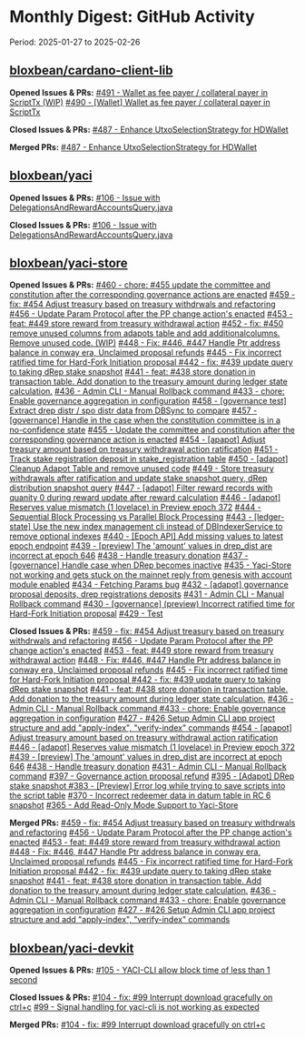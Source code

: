 # Monthly Digest: GitHub Activity

Period: 2025-01-27 to 2025-02-26

## [bloxbean/cardano-client-lib](https://github.com/bloxbean/cardano-client-lib)

**Opened Issues & PRs:**
[#491 - Wallet as fee payer / collateral payer in ScriptTx (WIP)](https://github.com/bloxbean/cardano-client-lib/pull/491)
[#490 - [Wallet] Wallet as fee payer / collateral payer in ScriptTx](https://github.com/bloxbean/cardano-client-lib/issues/490)

**Closed Issues & PRs:**
[#487 - Enhance UtxoSelectionStrategy for HDWallet](https://github.com/bloxbean/cardano-client-lib/pull/487)

**Merged PRs:**
[#487 - Enhance UtxoSelectionStrategy for HDWallet](https://github.com/bloxbean/cardano-client-lib/pull/487)

## [bloxbean/yaci](https://github.com/bloxbean/yaci)

**Opened Issues & PRs:**
[#106 - Issue with DelegationsAndRewardAccountsQuery.java](https://github.com/bloxbean/yaci/issues/106)

**Closed Issues & PRs:**
[#106 - Issue with DelegationsAndRewardAccountsQuery.java](https://github.com/bloxbean/yaci/issues/106)

## [bloxbean/yaci-store](https://github.com/bloxbean/yaci-store)

**Opened Issues & PRs:**
[#460 - chore: #455 update the committee and constitution after the corresponding governance actions are enacted](https://github.com/bloxbean/yaci-store/pull/460)
[#459 - fix: #454 Adjust treasury based on treasury withdrwals and refactoring](https://github.com/bloxbean/yaci-store/pull/459)
[#456 - Update Param Protocol after the PP change action's enacted](https://github.com/bloxbean/yaci-store/pull/456)
[#453 - feat: #449 store reward from treasury withdrawal action](https://github.com/bloxbean/yaci-store/pull/453)
[#452 - fix: #450 remove unused columns from adapots table and add additionalcolumns. Remove unused code. (WIP)](https://github.com/bloxbean/yaci-store/pull/452)
[#448 - Fix: #446, #447 Handle Ptr address balance in conway era, Unclaimed proposal refunds](https://github.com/bloxbean/yaci-store/pull/448)
[#445 - Fix incorrect ratified time for Hard-Fork Initiation proposal ](https://github.com/bloxbean/yaci-store/pull/445)
[#442 - fix: #439 update query to taking dRep stake snapshot](https://github.com/bloxbean/yaci-store/pull/442)
[#441 - feat: #438 store donation in transaction table. Add donation to the treasury amount during ledger state calculation.](https://github.com/bloxbean/yaci-store/pull/441)
[#436 - Admin CLI - Manual Rollback command ](https://github.com/bloxbean/yaci-store/pull/436)
[#433 - chore: Enable governance aggregation in configuration](https://github.com/bloxbean/yaci-store/pull/433)
[#458 - [governance test] Extract drep distr / spo distr data from DBSync to compare](https://github.com/bloxbean/yaci-store/issues/458)
[#457 - [governance] Handle in the case when the constitution committee is in a no-confidence state](https://github.com/bloxbean/yaci-store/issues/457)
[#455 - Update the committee and constitution after the corresponding governance action is enacted](https://github.com/bloxbean/yaci-store/issues/455)
[#454 - [apapot] Adjust treasury amount based on treasury withdrawal action ratification](https://github.com/bloxbean/yaci-store/issues/454)
[#451 - Track stake registration deposit in stake_registration table](https://github.com/bloxbean/yaci-store/issues/451)
[#450 - [adapot] Cleanup Adapot Table and remove unused code](https://github.com/bloxbean/yaci-store/issues/450)
[#449 - Store treasury withdrawals after ratification and update stake snapshot query, dRep distribution snapshot query](https://github.com/bloxbean/yaci-store/issues/449)
[#447 - [adapot] Filter reward records with quanity 0 during reward update after reward calculation](https://github.com/bloxbean/yaci-store/issues/447)
[#446 - [adapot] Reserves value mismatch (1 lovelace) in Preview epoch 372](https://github.com/bloxbean/yaci-store/issues/446)
[#444 - Sequential Block Processing vs Parallel Block Processing](https://github.com/bloxbean/yaci-store/issues/444)
[#443 - [ledger-state] Use the new index management cli instead of DBIndexerService to remove optional indexes](https://github.com/bloxbean/yaci-store/issues/443)
[#440 - [Epoch API] Add missing values to latest epoch endpoint](https://github.com/bloxbean/yaci-store/issues/440)
[#439 - [preview] The 'amount' values in drep_dist are incorrect at epoch 646](https://github.com/bloxbean/yaci-store/issues/439)
[#438 - Handle treasury donation](https://github.com/bloxbean/yaci-store/issues/438)
[#437 - [governance] Handle case when DRep becomes inactive](https://github.com/bloxbean/yaci-store/issues/437)
[#435 - Yaci-Store not working and gets stuck on the mainnet reply from genesis with account module enabled](https://github.com/bloxbean/yaci-store/issues/435)
[#434 - Fetching Params bug](https://github.com/bloxbean/yaci-store/issues/434)
[#432 - [adapot] governance proposal deposits, drep registrations deposits](https://github.com/bloxbean/yaci-store/issues/432)
[#431 - Admin CLI - Manual Rollback command](https://github.com/bloxbean/yaci-store/issues/431)
[#430 - [governance] (preview) Incorrect ratified time for Hard-Fork Initiation proposal](https://github.com/bloxbean/yaci-store/issues/430)
[#429 - Test](https://github.com/bloxbean/yaci-store/issues/429)

**Closed Issues & PRs:**
[#459 - fix: #454 Adjust treasury based on treasury withdrwals and refactoring](https://github.com/bloxbean/yaci-store/pull/459)
[#456 - Update Param Protocol after the PP change action's enacted](https://github.com/bloxbean/yaci-store/pull/456)
[#453 - feat: #449 store reward from treasury withdrawal action](https://github.com/bloxbean/yaci-store/pull/453)
[#448 - Fix: #446, #447 Handle Ptr address balance in conway era, Unclaimed proposal refunds](https://github.com/bloxbean/yaci-store/pull/448)
[#445 - Fix incorrect ratified time for Hard-Fork Initiation proposal ](https://github.com/bloxbean/yaci-store/pull/445)
[#442 - fix: #439 update query to taking dRep stake snapshot](https://github.com/bloxbean/yaci-store/pull/442)
[#441 - feat: #438 store donation in transaction table. Add donation to the treasury amount during ledger state calculation.](https://github.com/bloxbean/yaci-store/pull/441)
[#436 - Admin CLI - Manual Rollback command ](https://github.com/bloxbean/yaci-store/pull/436)
[#433 - chore: Enable governance aggregation in configuration](https://github.com/bloxbean/yaci-store/pull/433)
[#427 - #426 Setup Admin CLI app project structure and add "apply-index", "verify-index" commands](https://github.com/bloxbean/yaci-store/pull/427)
[#454 - [apapot] Adjust treasury amount based on treasury withdrawal action ratification](https://github.com/bloxbean/yaci-store/issues/454)
[#446 - [adapot] Reserves value mismatch (1 lovelace) in Preview epoch 372](https://github.com/bloxbean/yaci-store/issues/446)
[#439 - [preview] The 'amount' values in drep_dist are incorrect at epoch 646](https://github.com/bloxbean/yaci-store/issues/439)
[#438 - Handle treasury donation](https://github.com/bloxbean/yaci-store/issues/438)
[#431 - Admin CLI - Manual Rollback command](https://github.com/bloxbean/yaci-store/issues/431)
[#397 - Governance action proposal refund](https://github.com/bloxbean/yaci-store/issues/397)
[#395 - [Adapot] DRep stake snapshot ](https://github.com/bloxbean/yaci-store/issues/395)
[#383 - [Preview] Error log while trying to save scripts into the script table](https://github.com/bloxbean/yaci-store/issues/383)
[#370 - Incorrect redeemer data in datum table in RC 6 snapshot](https://github.com/bloxbean/yaci-store/issues/370)
[#365 - Add Read-Only Mode Support to Yaci-Store](https://github.com/bloxbean/yaci-store/issues/365)

**Merged PRs:**
[#459 - fix: #454 Adjust treasury based on treasury withdrwals and refactoring](https://github.com/bloxbean/yaci-store/pull/459)
[#456 - Update Param Protocol after the PP change action's enacted](https://github.com/bloxbean/yaci-store/pull/456)
[#453 - feat: #449 store reward from treasury withdrawal action](https://github.com/bloxbean/yaci-store/pull/453)
[#448 - Fix: #446, #447 Handle Ptr address balance in conway era, Unclaimed proposal refunds](https://github.com/bloxbean/yaci-store/pull/448)
[#445 - Fix incorrect ratified time for Hard-Fork Initiation proposal ](https://github.com/bloxbean/yaci-store/pull/445)
[#442 - fix: #439 update query to taking dRep stake snapshot](https://github.com/bloxbean/yaci-store/pull/442)
[#441 - feat: #438 store donation in transaction table. Add donation to the treasury amount during ledger state calculation.](https://github.com/bloxbean/yaci-store/pull/441)
[#436 - Admin CLI - Manual Rollback command ](https://github.com/bloxbean/yaci-store/pull/436)
[#433 - chore: Enable governance aggregation in configuration](https://github.com/bloxbean/yaci-store/pull/433)
[#427 - #426 Setup Admin CLI app project structure and add "apply-index", "verify-index" commands](https://github.com/bloxbean/yaci-store/pull/427)

## [bloxbean/yaci-devkit](https://github.com/bloxbean/yaci-devkit)

**Opened Issues & PRs:**
[#105 - YACI-CLI allow block time of less than 1 second](https://github.com/bloxbean/yaci-devkit/issues/105)

**Closed Issues & PRs:**
[#104 - fix: #99 Interrupt download gracefully on ctrl+c](https://github.com/bloxbean/yaci-devkit/pull/104)
[#99 - Signal handling for yaci-cli is not working as expected](https://github.com/bloxbean/yaci-devkit/issues/99)

**Merged PRs:**
[#104 - fix: #99 Interrupt download gracefully on ctrl+c](https://github.com/bloxbean/yaci-devkit/pull/104)

